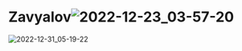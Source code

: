 # Zavyalov![2022-12-23_03-57-20](https://user-images.githubusercontent.com/92305927/209362032-53cc2b6f-fdc5-45f8-a266-943590984ec5.png)
![2022-12-31_05-19-22](https://user-images.githubusercontent.com/92305927/210119469-21d6523e-eeef-4ae3-937f-9254c1f91994.png)
